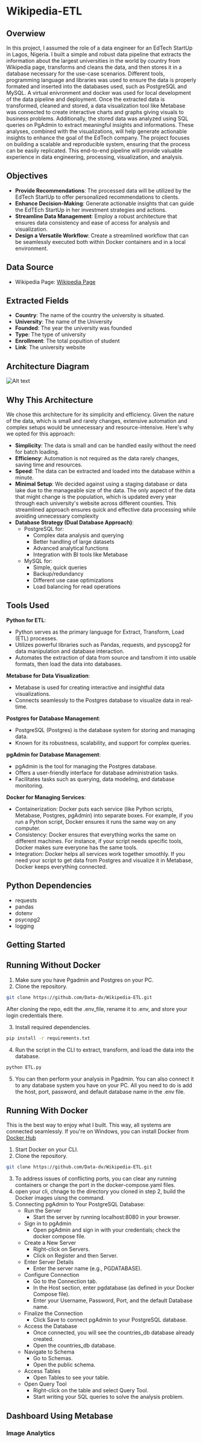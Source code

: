 # Wikipedia-ETL

## Overwiew
In this project, I assumed the role of a data engineer for an EdTech StartUp in Lagos, Nigeria. I built a simple and robust data pipeline that extracts the information about the largest universities in the world by country from Wikipedia page, transforms and cleans the data, and then stores it in a database necessary for the use-case scenarios. Different tools, programming language and libraries was used to ensure the data is properly formated and inserted into the databases used, such as PostgreSQL and MySQL. A virtual enivronment and docker was used for local development of the data pipeline and deployment. Once the extracted data is transformed, cleaned and stored, a data visualization tool like Metabase was connected to create interactive charts and graphs giving visuals to business problems. Additionally, the stored data was analyzed using SQL queries on PgAdmin to extract meaningful insights and informations. These analyses, combined with the visualizations, will help generate actionable insights to enhance the goal of the EdTech company. The project focuses on building a scalable and reproducible system, ensuring that the process can be easily replicated. This end-to-end pipeline will provide valuable experience in data engineering, processing, visualization, and analysis.

## Objectives
- **Provide Recommendations**: The processed data will be utilized by the EdTech StartUp to offer personalized recommendations to clients.
- **Enhance Decision-Making**: Generate actionable insights that can guide the EdTEch StartUp in her investment strategies and actions.
- **Streamline Data Management**: Employ a robust architecture that ensures data consistency and ease of access for analysis and visualization.
- **Design a Versatile Workflow**: Create a streamlined workflow that can be seamlessly executed both within Docker containers and in a local environment.

## Data Source
- Wikipedia Page: [Wikipedia Page](https://en.wikipedia.org/wiki/List_of_largest_universities)

## Extracted Fields
- **Country**: The name of the country the university is situated.
- **University**: The name of the University
- **Founded**: The year the university was founded
- **Type**: The type of university
- **Enrollment**: The total popultion of student
- **Link**: The university website

## Architecture Diagram
![Alt text](https://github.com/Data-dv/Wikipedia-ETL/blob/4ee497590dbbb431bbc22b6b89471ea7f7d1230e/Images/Data%20Architecture.png)

## Why This Architecture
We chose this architecture for its simplicity and efficiency. Given the nature of the data, which is small and rarely changes, extensive automation and complex setups would be unnecessary and resource-intensive. Here's why we opted for this approach:

- **Simplicity**: The data is small and can be handled easily without the need for batch loading.
- **Efficiency**: Automation is not required as the data rarely changes, saving time and resources.
- **Speed**: The data can be extracted and loaded into the database within a minute.
- **Minimal Setup**: We decided against using a staging database or data lake due to the manageable size of the data. The only aspect of the data that might change is the population, which is updated every year through each university's website across different counties. This streamlined approach ensures quick and effective data processing while avoiding unnecessary complexity
- **Database Strategy (Dual Database Approach)**:
  - PostgreSQL for:
    - Complex data analysis and querying
    - Better handling of large datasets
    - Advanced analytical functions
    - Integration with BI tools like Metabase
  - MySQL for:
    - Simple, quick queries
    - Backup/redundancy
    - Different use case optimizations
    - Load balancing for read operations

## Tools Used
**Python for ETL**:
  - Python serves as the primary language for Extract, Transform, Load (ETL) processes.
  - Utilizes powerful libraries such as Pandas, requests, and pyscopg2 for data manipulation and database interaction.
  - Automates the extraction of data from source and tansfrom it into usable formats, then load the data into databases.

**Metabase for Data Visualization**:
  - Metabase is used for creating interactive and insightful data visualizations.
  - Connects seamlessly to the Postgres database to visualize data in real-time.

**Postgres for Database Management**:
  - PostgreSQL (Postgres) is the database system for storing and managing data.
  - Known for its robustness, scalability, and support for complex queries.
    
**pgAdmin for Database Management**:
  - pgAdmin is the tool for managing the Postgres database.
  - Offers a user-friendly interface for database administration tasks.
  - Facilitates tasks such as querying, data modeling, and database monitoring.

**Docker for Managing Services**:
  - Containerization: Docker puts each service (like Python scripts, Metabase, Postgres, pgAdmin) into separate boxes. For example, if you run a Python script, Docker ensures it runs the same way on any computer.
  - Consistency: Docker ensures that everything works the same on different machines. For instance, if your script needs specific tools, Docker makes sure everyone has the same tools.
  - Integration: Docker helps all services work together smoothly. If you need your script to get data from Postgres and visualize it in Metabase, Docker keeps everything connected.

## Python Dependencies
- requests
- pandas
- dotenv
- psycopg2
- logging

## Getting Started
## Running Without Docker
1. Make sure you have Pgadmin and Postgres on your PC.
2. Clone the repository.
```bash
git clone https://github.com/Data-dv/Wikipedia-ETL.git
```
After cloning the repo, edit the .env_file, rename it to .env, and store your login credentials there.

3. Install required dependencies.
```bash
pip install -r requirements.txt
```
4. Run the script in the CLI to extract, transform, and load the data into the database.
```bash
python ETL.py
```
5. You can then perform your analysis in Pgadmin. You can also connect it to any database system you have on your PC. All you need to do is add the host, port, password, and default database name in the .env file.

## Running With Docker
This is the best way to enjoy what I built. This way, all systems are connected seamlessly. If you're on Windows, you can install Docker from [Docker Hub](https://docs.docker.com/get-started/get-docker/)
1. Start Docker on your CLI.
2. Clone the repository.
```bash
git clone https://github.com/Data-dv/Wikipedia-ETL.git
```
3. To address issues of conflicting ports, you can clear any running containers or change the port in the docker-compose.yaml files.
4. open your cli, chnage to the directory you cloned in step 2, build the Docker images uisng the command.
5. Connecting pgAdmin to Your PostgreSQL Database:
    - Run the Server
      - Start the server by running localhost:8080 in your browser.
    - Sign in to pgAdmin
      - Open pgAdmin and sign in with your credentials; check the docker compose file.
    - Create a New Server
      - Right-click on Servers.
      - Click on Register and then Server.
    - Enter Server Details
      - Enter the server name (e.g., PGDATABASE).
    - Configure Connection
      - Go to the Connection tab.
      - In the Host section, enter pgdatabase (as defined in your Docker Compose file).
      - Enter your Username, Password, Port, and the default Database name.
    - Finalize the Connection
      - Click Save to connect pgAdmin to your PostgreSQL database.
    - Access the Database
      - Once connected, you will see the countries_db database already created.
      - Open the countries_db database.
    - Navigate to Schema
      - Go to Schemas.
      - Open the public schema.
    - Access Tables
      - Open Tables to see your table.
    - Open Query Tool
      - Right-click on the table and select Query Tool.
      - Start writing your SQL queries to solve the analysis problem.

## Dashboard Using Metabase
### Image Analytics
